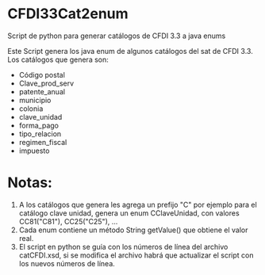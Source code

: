 # CFDI33Cat2enum
Script de python para generar catálogos de CFDI 3.3 a java enums

Este Script genera los java enum de algunos catálogos del sat de CFDI 3.3. Los catálogos que genera son:

- Código postal
- Clave_prod_serv
- patente_anual
- municipio
- colonia
- clave_unidad
- forma_pago
- tipo_relacion
- regimen_fiscal
- impuesto

# Notas:
1. A los catálogos que genera les agrega un prefijo "C" por ejemplo para el catálogo clave unidad, genera un enum CClaveUnidad,
   con valores CC81("C81"), CC25("C25"), ...
2. Cada enum contiene un método String getValue() que obtiene el valor real.
3. El script en python se guía con los números de línea del archivo catCFDI.xsd, si se modifica el archivo habrá que actualizar el script
   con los nuevos números de línea.

